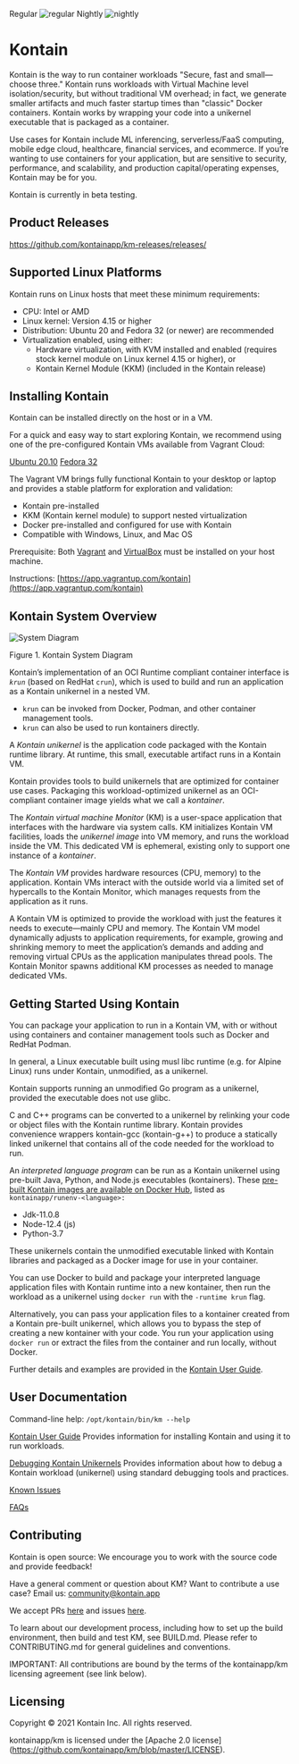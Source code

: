 Regular ![regular](https://github.com/kontainapp/km/actions/workflows/km-ci-workflow.yaml/badge.svg?branch=master&event=push)
Nightly ![nightly](https://github.com/kontainapp/km/actions/workflows/km-ci-workflow.yaml/badge.svg?branch=master&event=schedule)

# Kontain

Kontain is the way to run container workloads "Secure, fast and small—choose three." Kontain runs workloads with Virtual Machine level isolation/security, but without traditional VM overhead; in fact, we generate smaller artifacts and much faster startup times than "classic" Docker containers.  Kontain works by wrapping your code into a unikernel executable that is packaged as a container.

Use cases for Kontain include ML inferencing, serverless/FaaS computing, mobile edge cloud, healthcare, financial services, and ecommerce.  If you’re wanting to use containers for your application, but are sensitive to security, performance, and scalability, and production capital/operating expenses, Kontain may be for you.

Kontain is currently in beta testing.

## Product Releases 
https://github.com/kontainapp/km-releases/releases/ 

## Supported Linux Platforms

Kontain runs on Linux hosts that meet these minimum requirements: 

*   CPU: Intel or AMD
*   Linux kernel: Version 4.15 or higher
*   Distribution: Ubuntu 20 and Fedora 32 (or newer) are recommended
*   Virtualization enabled, using either: 
    *   Hardware virtualization, with KVM installed and enabled (requires stock kernel module on Linux kernel 4.15 or higher), or
    *   Kontain Kernel Module (KKM) (included in the Kontain release) 

## Installing Kontain
Kontain can be installed directly on the host or in a VM. 

For a quick and easy way to start exploring Kontain, we recommend using one of the pre-configured Kontain VMs available from Vagrant Cloud:

[Ubuntu 20.10](https://app.vagrantup.com/kontain/boxes/ubuntu2010-kkm-beta3)
[Fedora 32](https://app.vagrantup.com/kontain/boxes/fedora32-kkm-beta3)

The Vagrant VM brings fully functional Kontain to your desktop or laptop and provides a stable platform for exploration and validation:

*   Kontain pre-installed 
*   KKM (Kontain kernel module) to support nested virtualization
*   Docker pre-installed and configured for use with Kontain
*   Compatible with Windows, Linux, and Mac OS

Prerequisite: Both [Vagrant](https://www.vagrantup.com/) and [VirtualBox](https://www.VirtualBox.org/) must be installed on your host machine. 

Instructions: [https://app.vagrantup.com/kontain](https://app.vagrantup.com/kontain)

## Kontain System Overview

![System Diagram](images/kontain-system-diagram.jpg)

Figure 1. Kontain System Diagram

Kontain’s implementation of an OCI Runtime compliant container interface is *`krun`* (based on RedHat `crun`), which is used to build and run an application as a Kontain unikernel in a nested VM. 
*   `krun` can be invoked from Docker, Podman, and other container management tools. 
*   `krun` can also be used to run kontainers directly.

A _Kontain unikernel_ is the application code packaged with the Kontain runtime library. At runtime, this small, executable artifact runs in a Kontain VM. 

Kontain provides tools to build unikernels that are optimized for container use cases. Packaging this workload-optimized unikernel as an OCI-compliant container image yields what we call a _kontainer_. 

The _Kontain virtual machine Monitor_ (KM) is a user-space application that interfaces with the hardware via system calls. KM initializes Kontain VM facilities, loads the _unikernel image_ into VM memory, and runs the workload inside the VM. This dedicated VM is ephemeral, existing only to support one instance of a _kontainer_.

The _Kontain VM_ provides hardware resources (CPU, memory) to the application. Kontain VMs interact with the outside world via a limited set of hypercalls to the Kontain Monitor, which manages requests from the application as it runs.

A Kontain VM is optimized to provide the workload with just the features it needs to execute—mainly CPU and memory.  The Kontain VM model dynamically adjusts to application requirements, for example, growing and shrinking memory to meet the application’s demands and adding and removing virtual CPUs as the application manipulates thread pools. The Kontain Monitor spawns additional KM processes as needed to manage dedicated VMs.

## Getting Started Using Kontain

You can package your application to run in a Kontain VM, with or without using containers and container management tools such as Docker and RedHat Podman. 

In general, a Linux executable built using musl libc runtime (e.g. for Alpine Linux) runs under Kontain, unmodified, as a unikernel. 

Kontain supports running an unmodified Go program as a unikernel, provided the executable does not use glibc. 

C and C++ programs can be converted to a unikernel by relinking your code or object files with the Kontain runtime library. Kontain provides convenience wrappers kontain-gcc (kontain-g++) to produce a statically linked unikernel that contains all of the code needed for the workload to run.

An _interpreted language program_ can be run as a Kontain unikernel using pre-built Java, Python, and Node.js executables (kontainers). These [pre-built Kontain images are available on Docker Hub](https://hub.docker.com/u/kontainapp), listed as `kontainapp/runenv-<language>:`

*   Jdk-11.0.8
*   Node-12.4 (js)
*   Python-3.7

These unikernels contain the unmodified executable linked with Kontain libraries and packaged as a Docker image for use in your container. 

You can use Docker to build and package your interpreted language application files with Kontain runtime into a new kontainer, then run the workload as a unikernel using `docker run` with the `-runtime krun` flag. 

Alternatively, you can pass your application files to a kontainer created from a Kontain pre-built unikernel, which allows you to bypass the step of creating a new kontainer with your code. You run your application using `docker run` or extract the files from the container and run locally, without Docker. 

Further details and examples are provided in the [Kontain User Guide](docs/user-guide.md).

## User Documentation

Command-line help: `/opt/kontain/bin/km --help`

[Kontain User Guide](docs/user-guide.md) Provides information for installing Kontain and using it to run workloads. 
 
[Debugging Kontain Unikernels](docs/debugging-guide.md) Provides information about how to debug a Kontain workload (unikernel) using standard debugging tools and practices.  

[Known Issues](docs/known-issues.md) 

[FAQs](docs/FAQ.md)

## Contributing
Kontain is open source: We encourage you to work with the source code and provide feedback!

Have a general comment or question about KM? Want to contribute a use case? Email us: <community@kontain.app>

We accept PRs [here](https://github.com/kontainapp/km/pulls) and issues [here](https://github.com/kontainapp/km/issues).  

To learn about our development process, including how to set up the build environment, then build and test KM, see BUILD.md. 
Please refer to CONTRIBUTING.md for general guidelines and conventions. 
 
IMPORTANT: All contributions are bound by the terms of the kontainapp/km licensing agreement (see link below). 
## Licensing
Copyright © 2021 Kontain Inc. All rights reserved.

kontainapp/km is licensed under the [Apache 2.0 license] (https://github.com/kontainapp/km/blob/master/LICENSE). 
